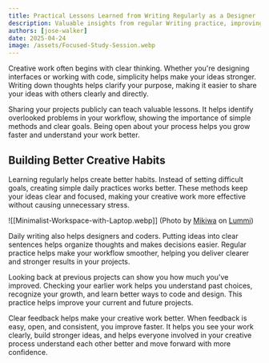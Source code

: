 ```yaml
---
title: Practical Lessons Learned from Writing Regularly as a Designer
description: Valuable insights from regular Writing practice, improving my Design processes and productivity in creative Work environments.
authors: [jose-walker]
date: 2025-04-24
image: /assets/Focused-Study-Session.webp
---
```


Creative work often begins with clear thinking. Whether you're designing interfaces or working with code, simplicity helps make your ideas stronger. Writing down thoughts helps clarify your purpose, making it easier to share your ideas with others clearly and directly.

Sharing your projects publicly can teach valuable lessons. It helps identify overlooked problems in your workflow, showing the importance of simple methods and clear goals. Being open about your process helps you grow faster and understand your work better.

## Building Better Creative Habits

Learning regularly helps create better habits. Instead of setting difficult goals, creating simple daily practices works better. These methods keep your ideas clear and focused, making your creative work more effective without causing unnecessary stress.

![[Minimalist-Workspace-with-Laptop.webp]]
(Photo by [Mikiwa](https://www.lummi.ai/creator/mikiwa?ref=glide.ektothemes.com) on [Lummi](https://www.lummi.ai/photo/minimalist-workspace-with-laptop-and-succulents-bjx8c?ref=glide.ektothemes.com))

Daily writing also helps designers and coders. Putting ideas into clear sentences helps organize thoughts and makes decisions easier. Regular practice helps make your workflow smoother, helping you deliver clearer and stronger results in your projects.

Looking back at previous projects can show you how much you've improved. Checking your earlier work helps you understand past choices, recognize your growth, and learn better ways to code and design. This practice helps improve your current and future projects.

Clear feedback helps make your creative work better. When feedback is easy, open, and consistent, you improve faster. It helps you see your work clearly, build stronger ideas, and helps everyone involved in your creative process understand each other better and move forward with more confidence.
